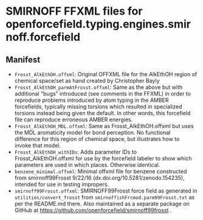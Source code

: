 # SMIRNOFF FFXML files for openforcefield.typing.engines.smirnoff.forcefield

## Manifest
- `Frosst_AlkEthOH.offxml`: Original OFFXML file for the AlkEthOH region of chemical space/set as hand created by Christopher Bayly
- `Frosst_AlkEthOH_parmAtFrosst.offxml`: Same as the above but with additional "bugs" introduced (see comments in the FFXML) in order to reproduce problems introduced by atom typing in the AMBER forcefields, typically missing torsions which resulted in specialized torsions instead being given the default. In other words, this forcefield file can reproduce erroneous AMBER energies.
- `Frosst_AlkEthOH_MDL.offxml`: Same as Frosst_AlkEthOH.offxml but uses the MDL aromaticity model for bond perception. No functional difference for this region of chemical space, but illustrates how to invoke that model.
- `Frosst_AlkEthOH_withIDs`: Adds parameter IDs to Frosst_AlkEthOH.offxml for use by the forcefield labeler to show which parameters are used in which places. Otherwise identical.
- `benzene_minimal.offxml`: Minimal offxml file for benzene constructed from smirnoff99Frosst 9/22/16 (dx.doi.org/10.5281/zenodo.154235), intended for use in testing impropers.
- `smirnoff99Frosst.offxml`: SMIRNOFF99Frosst force field as generated in `utilities/convert_frosst` from `smirnoffishFrcmod.parm99Frosst.txt` as per the README.md there. Also maintained as a separate package on GitHub at https://github.com/openforcefield/smirnoff99frosst .
